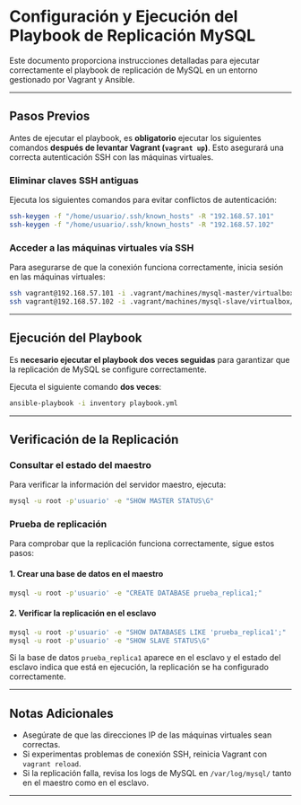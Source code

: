 # Configuración y Ejecución del Playbook de Replicación MySQL

Este documento proporciona instrucciones detalladas para ejecutar correctamente el playbook de replicación de MySQL en un entorno gestionado por Vagrant y Ansible.

---

## **Pasos Previos**
Antes de ejecutar el playbook, es **obligatorio** ejecutar los siguientes comandos **después de levantar Vagrant (`vagrant up`)**. Esto asegurará una correcta autenticación SSH con las máquinas virtuales.

### **Eliminar claves SSH antiguas**
Ejecuta los siguientes comandos para evitar conflictos de autenticación:
```bash
ssh-keygen -f "/home/usuario/.ssh/known_hosts" -R "192.168.57.101"
ssh-keygen -f "/home/usuario/.ssh/known_hosts" -R "192.168.57.102"
```

### **Acceder a las máquinas virtuales vía SSH**

Para asegurarse de que la conexión funciona correctamente, inicia sesión en las máquinas virtuales:
```bash
ssh vagrant@192.168.57.101 -i .vagrant/machines/mysql-master/virtualbox/private_key
ssh vagrant@192.168.57.102 -i .vagrant/machines/mysql-slave/virtualbox/private_key
```

---

## **Ejecución del Playbook**
Es **necesario ejecutar el playbook dos veces seguidas** para garantizar que la replicación de MySQL se configure correctamente.

Ejecuta el siguiente comando **dos veces**:
```bash
ansible-playbook -i inventory playbook.yml
```

---

## **Verificación de la Replicación**
### **Consultar el estado del maestro**
Para verificar la información del servidor maestro, ejecuta:
```bash
mysql -u root -p'usuario' -e "SHOW MASTER STATUS\G"
```

### **Prueba de replicación**
Para comprobar que la replicación funciona correctamente, sigue estos pasos:

#### **1. Crear una base de datos en el maestro**
```bash
mysql -u root -p'usuario' -e "CREATE DATABASE prueba_replica1;"
```

#### **2. Verificar la replicación en el esclavo**
```bash
mysql -u root -p'usuario' -e "SHOW DATABASES LIKE 'prueba_replica1';"
mysql -u root -p'usuario' -e "SHOW SLAVE STATUS\G"
```
Si la base de datos `prueba_replica1` aparece en el esclavo y el estado del esclavo indica que está en ejecución, la replicación se ha configurado correctamente.

---

## **Notas Adicionales**
- Asegúrate de que las direcciones IP de las máquinas virtuales sean correctas.
- Si experimentas problemas de conexión SSH, reinicia Vagrant con `vagrant reload`.
- Si la replicación falla, revisa los logs de MySQL en `/var/log/mysql/` tanto en el maestro como en el esclavo.

---



